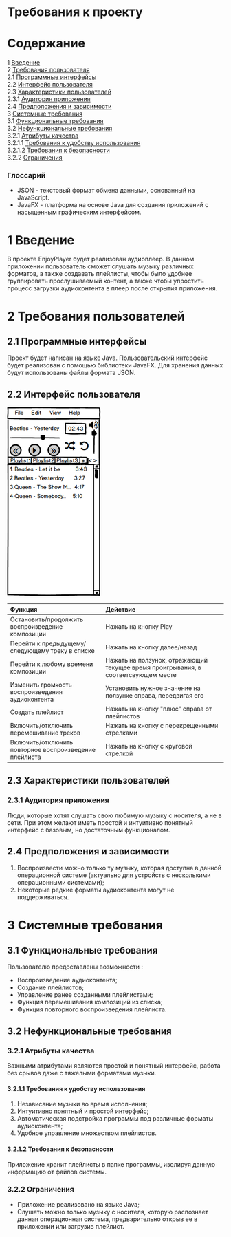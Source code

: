 # Требования к проекту

# Содержание

1 [Введение](#introduction)<br>
2 [Требования пользователя](#user_requirements)<br>
2.1 [Программные интерфейсы](#software_interfaces)<br>
2.2 [Интерфейс пользователя](#user_interface)<br>
2.3 [Характеристики пользователей](#user_characteristics)<br>
2.3.1 [Аудитория приложения](#application_audience)<br>
2.4 [Предположения и зависимости](#assumptions_and_dependencies)<br>
3 [Системные требования](#system_requirements)<br>
3.1 [Функциональные требования](#functional_requirements)<br>
3.2 [Нефункциональные требования](#non_functional_requirements)<br>
3.2.1 [Атрибуты качества](#software_quality_attributes)<br>
3.2.1.1 [Требования к удобству использования](#use_conveniences_requirements)<br>
3.2.1.2 [Требования к безопасности](#security_requirements)<br>
3.2.2 [Ограничения](#restrictions)

### Глоссарий
* JSON - текстовый формат обмена данными, основанный на JavaScript.
* JavaFX - платформа на основе Java для создания приложений с насыщенным графическим интерфейсом.

<a name = "introduction"/>

# 1 Введение
В проекте EnjoyPlayer будет реализован аудиоплеер. В данном приложении пользователь сможет слушать музыку различных форматов, а также создавать плейлисты, чтобы было удобнее группировать прослушиваемый контент, а также чтобы упростить процесс загрузки аудиоконтента в плеер после открытия приложения.

<a name = "user_requirements"/>

# 2 Требования пользователей

<a name = "software_interfaces"/>

## 2.1 Программные интерфейсы
Проект будет написан на языке Java. Пользовательский интерфейс будет реализован с помощью библиотеки JavaFX. Для хранения данных будут использованы файлы формата JSON.

<a name = "user_interface"/>

## 2.2 Интерфейс пользователя
![Главный экран](../Mockups/MainView.png)

| Функция | Действие | 
|:---|:---|
| Остановить/продолжить воспроизведение композиции | Нажать на кнопку Play | 
| Перейти к предыдущему/следующему треку в списке | Нажать на кнопку далее/назад |
| Перейти к любому времени композиции | Нажать на ползунок, отражающий текущее время проигрывания, в соответсвующем месте |
| Изменить громкость воспроизведения аудиоконтента | Установить нужное значение на ползунке справа, передвигая его |
| Создать плейлист | Нажать на кнопку "плюс" справа от плейлистов |
| Включить/отключить перемешивание треков | Нажать на кнопку с перекрещенными стрелками |
| Включить/отключить повторное воспроизведение плейлиста | Нажать на кнопку с круговой стрелкой |

<a name = "user_characteristics"/>

## 2.3 Характеристики пользователей

<a name = "application_audience"/>

### 2.3.1 Аудитория приложения
Люди, которые хотят слушать свою любимую музыку с носителя, а не в сети. При этом желают иметь простой и интуитивно понятный интерфейс с базовым, но достаточным функционалом.

<a name = "assumptions_and_depedencies"/>

## 2.4 Предположения и зависимости
1. Воспроизвести можно только ту музыку, которая доступна в данной операционной системе (актуально для устройств с несколькими операционными системами);
2. Некоторые редкие форматы аудиоконтента могут не поддерживаться.

<a name = "system_requirements"/>

# 3 Системные требования

<a name = "functioinal_requirements"/>

## 3.1 Функциональные требования

Пользователю предоставлены возможности :
* Воспроизведение аудиоконтента;
* Создание плейлистов;
* Управление ранее созданными плейлистами;
* Функция перемешивания композиций из списка;
* Функция повторного воспроизведения плейлиста.

<a name = "non_functional_requirements"/>

## 3.2 Нефункциональные требования

<a name = "software_quality_attributes"/>

### 3.2.1 Атрибуты качества
Важными атрибутами являются простой и понятный интерфейс, работа без срывов даже с тяжелыми форматами музыки.

<a name = "use_conveniences_requirements"/>

#### 3.2.1.1 Требования к удобству использования
1. Независание музыки во время исполнения;
2. Интуитивно понятный и простой интерфейс;
3. Автоматическая подстройка программы под различные форматы аудиоконтента;
4. Удобное управление множеством плейлистов.

<a name = "security_requirements"/>

#### 3.2.1.2 Требования к безопасности
Приложение хранит плейлисты в папке программы, изолируя данную информацию от файлов системы.

<a name = "restrictions"/>

### 3.2.2 Ограничения
* Приложение реализовано на языке Java;
* Слушать можно только музыку с носителя, которую распознает данная операционная система, предварительно открыв ее в приложении или загрузив плейлист.